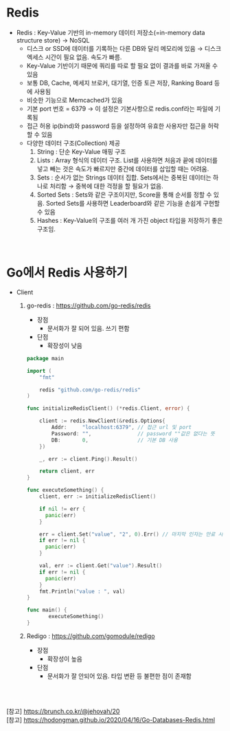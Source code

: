 # Redis

+ Redis : Key-Value 기반의 in-memory 데이터 저장소(=in-memory data structure store) → NoSQL
  + 디스크 or SSD에 데이터를 기록하는 다른 DB와 달리 메모리에 있음 → 디스크 엑세스 시간이 필요 없음. 속도가 빠름.
  + Key-Value 기반이기 때문에 쿼리를 따로 할 필요 없이 결과를 바로 가져올 수 있음
  + 보통 DB, Cache, 메세지 브로커, 대기열, 인증 토큰 저장, Ranking Board 등에 사용됨
  + 비슷한 기능으로 Memcached가 있음
  + 기본 port 번호 = 6379 → 이 설정은 기본사항으로 redis.conf라는 파일에 기록됨
  + 접근 허용 ip(bind)와 password 등을 설정하여 유효한 사용자만 접근을 허락할 수 있음
  + 다양한 데이터 구조(Collection) 제공
    1. String : 단순 Key-Value 매핑 구조
    2. Lists : Array 형식의 데이터 구조. List를 사용하면 처음과 끝에 데이터를 넣고 빼는 것은 속도가 빠르지만 중간에 데이터를 삽입할 때는 어려움.
    3. Sets : 순서가 없는 Strings 데이터 집합. Sets에서는 중복된 데이터는 하나로 처리함 → 중복에 대한 걱정을 할 필요가 없음.
    4. Sorted Sets : Sets와 같은 구조이지만, Score을 통해 순서를 정할 수 있음. Sorted Sets를 사용하면 Leaderboard와 같은 기능을 손쉽게 구현할 수 있음
    5. Hashes : Key-Value의 구조를 여러 개 가진 object 타입을 저장하기 좋은 구조임.

<br/>

# Go에서 Redis 사용하기

+ Client

  1. go-redis : https://github.com/go-redis/redis

     + 장점
       + 문서화가 잘 되어 있음. 쓰기 편함
     + 단점
       + 확장성이 낮음

     ```go
     package main
     
     import (
         "fmt"
     
         redis "github.com/go-redis/redis"
     )
     
     func initializeRedisClient() (*redis.Client, error) {
     
         client := redis.NewClient(&redis.Options{
             Addr:     "localhost:6379", // 접근 url 및 port
             Password: "",               // password ""값은 없다는 뜻
             DB:       0,                // 기본 DB 사용
         })
     
         _, err := client.Ping().Result()
     
         return client, err
     }
     
     func executeSomething() {
         client, err := initializeRedisClient()
     
         if nil != err {
           panic(err)
         }
     
         err = client.Set("value", "2", 0).Err() // 마지막 인자는 만료 시간 Redis 데이터의 만료 시간을 지정할 수 있다.
         if err != nil {
           panic(err)
         }
     
         val, err := client.Get("value").Result()
         if err != nil {
           panic(err)
         }
         fmt.Println("value : ", val)
     }
     
     func main() {
     		executeSomething()
     }
     ```

  2. Redigo : https://github.com/gomodule/redigo

     + 장점
       + 확장성이 높음
     + 단점
       + 문서화가 잘 안되어 있음. 타입 변환 등 불편한 점이 존재함

<br/><br/>

[참고] https://brunch.co.kr/@jehovah/20 <br/>[참고] https://hodongman.github.io/2020/04/16/Go-Databases-Redis.html